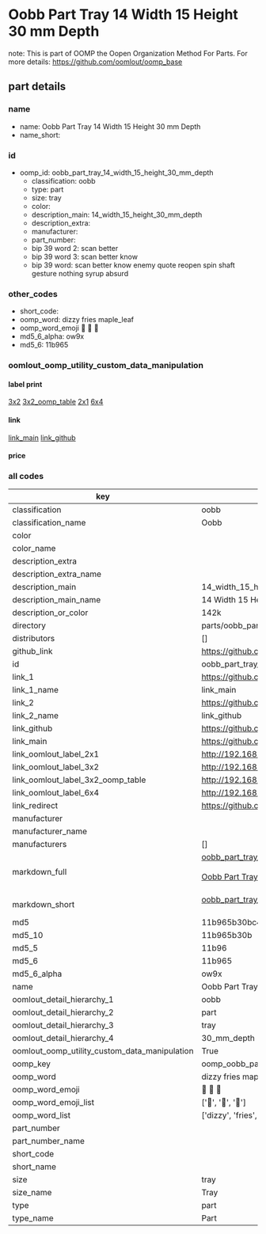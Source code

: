 # Oobb Part Tray 14 Width 15 Height 30 mm Depth  

note: This is part of OOMP the Oopen Organization Method For Parts. For more details: https://github.com/oomlout/oomp_base

##  part details
  







### name
* name: Oobb Part Tray 14 Width 15 Height 30 mm Depth
* name_short: 
### id
* oomp_id: oobb_part_tray_14_width_15_height_30_mm_depth
  * classification: oobb
  * type: part
  * size: tray
  * color: 
  * description_main: 14_width_15_height_30_mm_depth
  * description_extra: 
  * manufacturer: 
  * part_number: 
  * bip 39 word 2: scan better
  * bip 39 word 3: scan better know
  * bip 39 word: scan better know enemy quote reopen spin shaft gesture nothing syrup absurd

### other_codes
* short_code: 
* oomp_word: dizzy fries maple_leaf
* oomp_word_emoji :dizzy: :fries: :maple_leaf:
* md5_6_alpha: ow9x
* md5_6: 11b965






### oomlout_oomp_utility_custom_data_manipulation
#### label print
[3x2](http://192.168.1.245:1112/?label=oomp%20ow9x)
[3x2_oomp_table](http://192.168.1.108:1112/?label=oomp%20ow9x)
[2x1](http://192.168.1.242:1112/?label=oomp%20ow9x)
[6x4](http://192.168.1.55:1112/?label=oomp%20ow9x)    

#### link

[link_main](https://github.com/oomlout/oomlout_oomp_version_1_messy/tree/main/parts/oobb_part_tray_14_width_15_height_30_mm_depth) [link_github](https://github.com/oomlout/oomlout_oomp_version_1_messy/tree/main/parts/oobb_part_tray_14_width_15_height_30_mm_depth)                             

#### price







### all codes 
| key | value |  
| --- | --- |  
| classification | oobb |  
| classification_name | Oobb |  
| color |  |  
| color_name |  |  
| description_extra |  |  
| description_extra_name |  |  
| description_main | 14_width_15_height_30_mm_depth |  
| description_main_name | 14 Width 15 Height 30 mm Depth |  
| description_or_color | 142k |  
| directory | parts/oobb_part_tray_14_width_15_height_30_mm_depth |  
| distributors | [] |  
| github_link | https://github.com/oomlout/oomlout_oomp_part_src/tree/main/parts/oobb_part_tray_14_width_15_height_30_mm_depth |  
| id | oobb_part_tray_14_width_15_height_30_mm_depth |  
| link_1 | https://github.com/oomlout/oomlout_oomp_version_1_messy/tree/main/parts/oobb_part_tray_14_width_15_height_30_mm_depth |  
| link_1_name | link_main |  
| link_2 | https://github.com/oomlout/oomlout_oomp_version_1_messy/tree/main/parts/oobb_part_tray_14_width_15_height_30_mm_depth |  
| link_2_name | link_github |  
| link_github | https://github.com/oomlout/oomlout_oomp_version_1_messy/tree/main/parts/oobb_part_tray_14_width_15_height_30_mm_depth |  
| link_main | https://github.com/oomlout/oomlout_oomp_version_1_messy/tree/main/parts/oobb_part_tray_14_width_15_height_30_mm_depth |  
| link_oomlout_label_2x1 | http://192.168.1.242:1112/?label=oomp%20ow9x |  
| link_oomlout_label_3x2 | http://192.168.1.245:1112/?label=oomp%20ow9x |  
| link_oomlout_label_3x2_oomp_table | http://192.168.1.108:1112/?label=oomp%20ow9x |  
| link_oomlout_label_6x4 | http://192.168.1.55:1112/?label=oomp%20ow9x |  
| link_redirect | https://github.com/oomlout/oomlout_oomp_version_1_messy/tree/main/parts/oobb_part_tray_14_width_15_height_30_mm_depth |  
| manufacturer |  |  
| manufacturer_name |  |  
| manufacturers | [] |  
| markdown_full | [oobb_part_tray_14_width_15_height_30_mm_depth](none)<br>[](none)<br>[Oobb Part Tray 14 Width 15 Height 30 Mm Depth](none)<br><br> |  
| markdown_short | [oobb_part_tray_14_width_15_height_30_mm_depth](none)<br><br> |  
| md5 | 11b965b30bc4fa3ed9d8049ef7c56601 |  
| md5_10 | 11b965b30b |  
| md5_5 | 11b96 |  
| md5_6 | 11b965 |  
| md5_6_alpha | ow9x |  
| name | Oobb Part Tray 14 Width 15 Height 30 mm Depth |  
| oomlout_detail_hierarchy_1 | oobb |  
| oomlout_detail_hierarchy_2 | part |  
| oomlout_detail_hierarchy_3 | tray |  
| oomlout_detail_hierarchy_4 | 30_mm_depth |  
| oomlout_oomp_utility_custom_data_manipulation | True |  
| oomp_key | oomp_oobb_part_tray_14_width_15_height_30_mm_depth |  
| oomp_word | dizzy fries maple_leaf |  
| oomp_word_emoji | :dizzy: :fries: :maple_leaf: |  
| oomp_word_emoji_list | [':dizzy:', ':fries:', ':maple_leaf:'] |  
| oomp_word_list | ['dizzy', 'fries', 'maple_leaf'] |  
| part_number |  |  
| part_number_name |  |  
| short_code |  |  
| short_name |  |  
| size | tray |  
| size_name | Tray |  
| type | part |  
| type_name | Part |  
